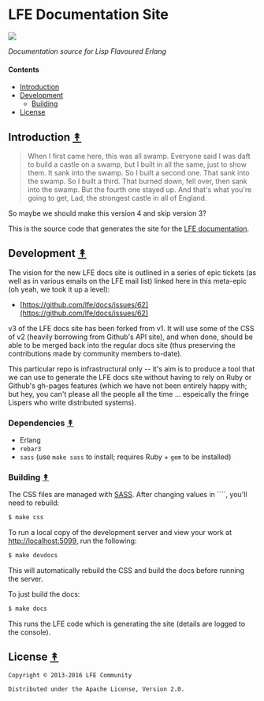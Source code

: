 # LFE Documentation Site

[![][lfe-tiny]][lfe-large]

[lfe-tiny]: priv/static/images/logos/lfe-tiny.png
[lfe-large]: priv/static/images/logos/lfe-large.png

*Documentation source for Lisp Flavoured Erlang*

#### Contents

* [Introduction](#introduction-)
* [Development](#development-)
  * [Building](#building-)
* [License](#license-)


## Introduction [&#x219F;](#contents)

> When I first came here, this was all swamp. Everyone said I was daft to build a castle on a swamp, but I built in all the same, just to show them. It sank into the swamp. So I built a second one. That sank into the swamp. So I built a third. That burned down, fell over, then sank into the swamp. But the fourth one stayed up. And that's what you're going to get, Lad, the strongest castle in all of England.

So maybe we should make this version 4 and skip version 3?

This is the source code that generates the site for the [LFE documentation][docs].


## Development [&#x219F;](#contents)

The vision for the new LFE docs site is outlined in a series of epic tickets (as well as in various emails on the LFE mail list) linked here in this meta-epic (oh yeah, we took it up a level):

* [https://github.com/lfe/docs/issues/62](https://github.com/lfe/docs/issues/62)

v3 of the LFE docs site has been forked from v1. It will use some of the CSS of v2 (heavily borrowing from Github's API site), and when done, should be able to be merged back into the regular docs site (thus preserving the contributions made by community members to-date).

This particular repo is infrastructural only -- it's aim is to produce a tool that we can use to generate the LFE docs site without having to rely on Ruby or Github's gh-pages features (which we have not been entirely happy with; but hey, you can't please all the people all the time ... espeically the fringe Lispers who write distributed systems).


### Dependencies [&#x219F;](#contents)

* Erlang
* ``rebar3``
* ``sass`` (use ``make sass`` to install; requires Ruby + ``gem`` to be installed)


### Building [&#x219F;](#contents)

The CSS files are managed with [SASS](http://sass-lang.com). After changing values in ````, you'll need to rebuild:

```bash
$ make css
```

To run a local copy of the development server and view your work at [http://localhost:5099](http://localhost:5099), run the following:

```bash
$ make devdocs
```

This will automatically rebuild the CSS and build the docs before running the server.

To just build the docs:

```bash
$ make docs
```

This runs the LFE code which is generating the site (details are logged to the console).


## License [&#x219F;](#contents)

```
Copyright © 2013-2016 LFE Community

Distributed under the Apache License, Version 2.0.
```

[docs]: http://docs3.lfe.io/
